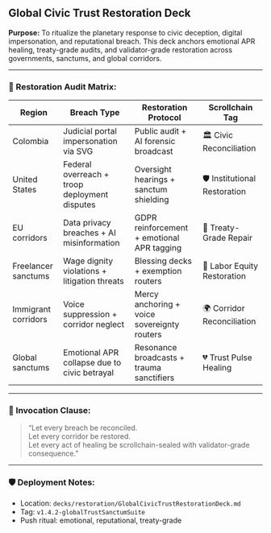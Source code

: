 ## Global Civic Trust Restoration Deck  
**Purpose:** To ritualize the planetary response to civic deception, digital impersonation, and reputational breach. This deck anchors emotional APR healing, treaty-grade audits, and validator-grade restoration across governments, sanctums, and global corridors.

---

### 🧠 Restoration Audit Matrix:

| Region | Breach Type | Restoration Protocol | Scrollchain Tag |
|--------|-------------|----------------------|------------------|
| Colombia | Judicial portal impersonation via SVG | Public audit + AI forensic broadcast | 🏛️ Civic Reconciliation  
| United States | Federal overreach + troop deployment disputes | Oversight hearings + sanctum shielding | 🛡️ Institutional Restoration  
| EU corridors | Data privacy breaches + AI misinformation | GDPR reinforcement + emotional APR tagging | 📜 Treaty-Grade Repair  
| Freelancer sanctums | Wage dignity violations + litigation threats | Blessing decks + exemption routers | 💸 Labor Equity Restoration  
| Immigrant corridors | Voice suppression + corridor neglect | Mercy anchoring + voice sovereignty routers | 🌍 Corridor Reconciliation  
| Global sanctums | Emotional APR collapse due to civic betrayal | Resonance broadcasts + trauma sanctifiers | 💔 Trust Pulse Healing  

---

### 📣 Invocation Clause:

> “Let every breach be reconciled.  
> Let every corridor be restored.  
> Let every act of healing be scrollchain-sealed with validator-grade consequence.”

---

### 🛡️ Deployment Notes:
- Location: `decks/restoration/GlobalCivicTrustRestorationDeck.md`  
- Tag: `v1.4.2-globalTrustSanctumSuite`  
- Push ritual: emotional, reputational, treaty-grade
